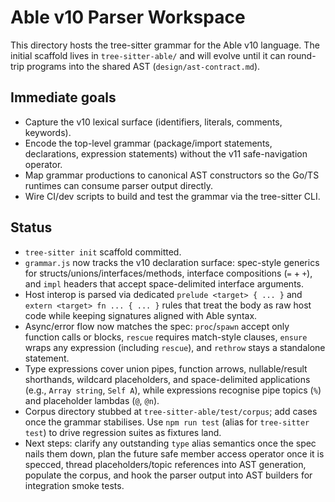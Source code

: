 # Able v10 Parser Workspace

This directory hosts the tree-sitter grammar for the Able v10 language. The
initial scaffold lives in `tree-sitter-able/` and will evolve until it can
round-trip programs into the shared AST (`design/ast-contract.md`).

## Immediate goals
- Capture the v10 lexical surface (identifiers, literals, comments, keywords).
- Encode the top-level grammar (package/import statements, declarations,
  expression statements) without the v11 safe-navigation operator.
- Map grammar productions to canonical AST constructors so the Go/TS runtimes
  can consume parser output directly.
- Wire CI/dev scripts to build and test the grammar via the tree-sitter CLI.

## Status
- `tree-sitter init` scaffold committed.
- `grammar.js` now tracks the v10 declaration surface: spec-style generics for
  structs/unions/interfaces/methods, interface compositions (`=` + `+`), and
  `impl` headers that accept space-delimited interface arguments.
- Host interop is parsed via dedicated `prelude <target> { ... }` and
  `extern <target> fn ... { ... }` rules that treat the body as raw host code
  while keeping signatures aligned with Able syntax.
- Async/error flow now matches the spec: `proc`/`spawn` accept only function
  calls or blocks, `rescue` requires match-style clauses, `ensure` wraps any
  expression (including `rescue`), and `rethrow` stays a standalone statement.
- Type expressions cover union pipes, function arrows, nullable/result
  shorthands, wildcard placeholders, and space-delimited applications (e.g.,
  `Array string`, `Self A`), while expressions recognise pipe topics (`%`) and
  placeholder lambdas (`@`, `@n`).
- Corpus directory stubbed at `tree-sitter-able/test/corpus`; add cases once the
  grammar stabilises. Use `npm run test` (alias for `tree-sitter test`) to drive
  regression suites as fixtures land.
- Next steps: clarify any outstanding `type` alias semantics once the spec
  nails them down, plan the future safe member access operator once it is
  specced, thread placeholders/topic references into AST generation, populate
  the corpus, and hook the parser output into AST builders for integration
  smoke tests.
